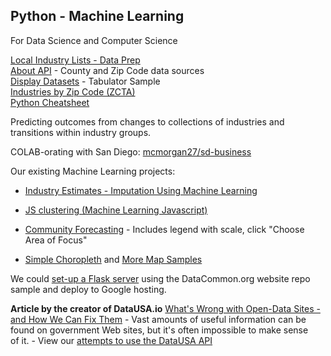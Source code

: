 ## Python - Machine Learning

For Data Science and Computer Science 


[Local Industry Lists - Data Prep](../../../localsite/info/data/flowsa/)  
[About API](../../../io/about/api/) - County and Zip Code data sources  
[Display Datasets](../../../localsite/info/data/) - Tabulator Sample  
[Industries by Zip Code (ZCTA)](../../../community/industries/)   
[Python Cheatsheet](https://github.com/gto76/python-cheatsheet)


Predicting outcomes from changes to collections of industries and transitions within industry groups.


COLAB-orating with San Diego: [mcmorgan27/sd-business](https://github.com/mcmorgan27/sd-business/tree/1b22ef0e9231f0d2bcfafcff41e69c9adc9038fd)

<!--
Sample of embedded [Choropleth Map for Entire Automotive Industry](https://model.earth/localsite/info/#show=vehicles&indicators=VADD&naics=326199,336390,325211,326112,336412,333111,336211,336340,336370,336413,336320,335911,336360,331110,335912,331221,336111,336330&count=20) using DataUSA.io widget displaying American Community Survey (ACS) Public Use Microdata Sample [PUMS](https://www.census.gov/programs-surveys/acs/microdata/mdat.html) data.  
-->

<!--
1. Finalize csv output for counties by state using [BLS data from EPA Flowsa](/localsite/info/data/) - scroll down in page.  Merge columns and save in state folders.  
-->
 

Our existing Machine Learning projects:  
- [Industry Estimates - Imputation Using Machine Learning](https://github.com/modelearth/machine-learning)
<!-- Find this:
- [Impact map (Machine Learning Websocket)](../../../io/impact/) - We'd love to get this running on Google Cloud, Heroku or AWS. Or convert to a fully static site.-->
- [JS clustering (Machine Learning Javascript)](../../../community/zip/leaflet/#columns=JobsAgriculture:50;JobsManufacturing:50)  

- [Community Forecasting](https://model.earth/community-forecasting) - Includes legend with scale, click "Choose Area of Focus"

- [Simple Choropleth](../../../community/map/income/) and [More Map Samples](../../../community/start/maps/)

We could [set-up a Flask server](/localsite/info/data/datacommons/) using the DataCommon.org website repo sample and deploy to Google hosting. 


<b>Article by the creator of DataUSA.io</b>
<a href="https://blogs.scientificamerican.com/guest-blog/what-s-wrong-with-open-data-sites-and-how-we-can-fix-them/">What's Wrong with Open-Data Sites - and How We Can Fix Them</a> - Vast amounts of useful information can be found on government Web sites, but it's often impossible to make sense of&nbsp;it. - View our [attempts to use the DataUSA API](../../../localsite/info/data/datausa/)



<!--
1. Contribute a USSEIO Widget to the [DataUSA.io](https://datausa.io/) GitHub repos.

1. Test output normalization for [Sankey chart](../../io/charts/sankey/) using the [USEEIO API Examples](/community/resources/useeio/)

1. Expand upon [county-based results](../../localsite/info/) to provide zipcode-based industry lists. - [Details](industries) 

1. Create and update scripts that pull data and pre-process into csv and json files for [industry zip code searches](industries/) and [local commodity searchs](/localsite/info/data/).  

1. Industry Level Estimates for Counties and Zipcodes. Fill in gaps when only the number of establishments is provided at the state level - [Details](../../localsite/info/data/)  

1. Update CSV files on employment and industries for D3 charts using [Census industry data](industries) and [income by zipcode (zcta)](prep/all). 
-->
<!--[projections](prep/regression/)-->

<!--
1. Work with the [USEEIO API](https://github.com/usepa/useeio_api/wiki/Use-the-API) and update [Input-Output charts](../../io/charts/). Widgets are loaded from JSON files generated from the [USEEIO API endpoints](https://s3.amazonaws.com/useeio-api-go-swagger-staging/index.html) on AWS for Goods & Services demand vectors (Food System and Full System).  

1. Update [Django Census Reporter](resources/censusreporter) by staring with the Python 3 Wazimap [fork](resources/censusreporter) used in Africa and India. Integrate US demographic data from Python 2 version. Set up Docker to [deploy to Heroku](https://github.com/datamade/how-to/blob/master/heroku/deploy-a-django-app.md) using a [containerization template](https://github.com/datamade/how-to/tree/master/docker/templates). Learn more [about using Heroku or AWS](https://datamade.us/blog/why-were-switching-to-heroku/).  
-->